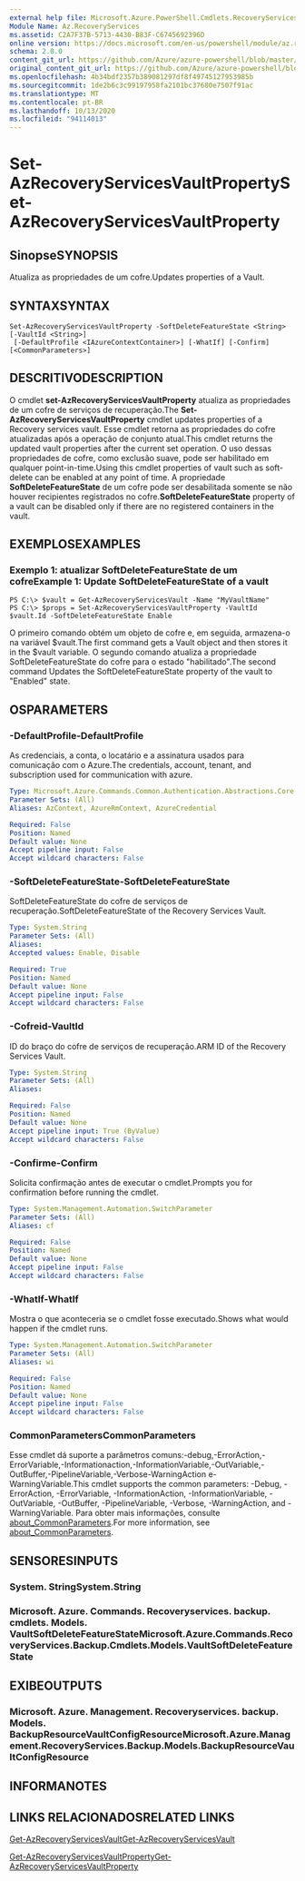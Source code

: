 ```yaml
---
external help file: Microsoft.Azure.PowerShell.Cmdlets.RecoveryServices.Backup.dll-Help.xml
Module Name: Az.RecoveryServices
ms.assetid: C2A7F37B-5713-4430-B83F-C6745692396D
online version: https://docs.microsoft.com/en-us/powershell/module/az.recoveryservices/set-azrecoveryservicesvaultproperty
schema: 2.0.0
content_git_url: https://github.com/Azure/azure-powershell/blob/master/src/RecoveryServices/RecoveryServices/help/Set-AzRecoveryServicesVaultProperty.md
original_content_git_url: https://github.com/Azure/azure-powershell/blob/master/src/RecoveryServices/RecoveryServices/help/Set-AzRecoveryServicesVaultProperty.md
ms.openlocfilehash: 4b34bdf2357b389081297df8f49745127953985b
ms.sourcegitcommit: 1de2b6c3c99197958fa2101bc37680e7507f91ac
ms.translationtype: MT
ms.contentlocale: pt-BR
ms.lasthandoff: 10/13/2020
ms.locfileid: "94114013"
---
```

# <span data-ttu-id="f1922-101">Set-AzRecoveryServicesVaultProperty</span><span class="sxs-lookup"><span data-stu-id="f1922-101">Set-AzRecoveryServicesVaultProperty</span></span>

## <span data-ttu-id="f1922-102">Sinopse</span><span class="sxs-lookup"><span data-stu-id="f1922-102">SYNOPSIS</span></span>
<span data-ttu-id="f1922-103">Atualiza as propriedades de um cofre.</span><span class="sxs-lookup"><span data-stu-id="f1922-103">Updates properties of a Vault.</span></span>

## <span data-ttu-id="f1922-104">SYNTAX</span><span class="sxs-lookup"><span data-stu-id="f1922-104">SYNTAX</span></span>

```
Set-AzRecoveryServicesVaultProperty -SoftDeleteFeatureState <String> [-VaultId <String>]
 [-DefaultProfile <IAzureContextContainer>] [-WhatIf] [-Confirm] [<CommonParameters>]
```

## <span data-ttu-id="f1922-105">DESCRITIVO</span><span class="sxs-lookup"><span data-stu-id="f1922-105">DESCRIPTION</span></span>
<span data-ttu-id="f1922-106">O cmdlet **set-AzRecoveryServicesVaultProperty** atualiza as propriedades de um cofre de serviços de recuperação.</span><span class="sxs-lookup"><span data-stu-id="f1922-106">The **Set-AzRecoveryServicesVaultProperty** cmdlet updates properties of a Recovery services vault.</span></span>
<span data-ttu-id="f1922-107">Esse cmdlet retorna as propriedades do cofre atualizadas após a operação de conjunto atual.</span><span class="sxs-lookup"><span data-stu-id="f1922-107">This cmdlet returns the updated vault properties after the current set operation.</span></span>
<span data-ttu-id="f1922-108">O uso dessas propriedades de cofre, como exclusão suave, pode ser habilitado em qualquer point-in-time.</span><span class="sxs-lookup"><span data-stu-id="f1922-108">Using this cmdlet properties of vault such as soft-delete can be enabled at any point of time.</span></span>
<span data-ttu-id="f1922-109">A propriedade **SoftDeleteFeatureState** de um cofre pode ser desabilitada somente se não houver recipientes registrados no cofre.</span><span class="sxs-lookup"><span data-stu-id="f1922-109">**SoftDeleteFeatureState** property of a vault can be disabled only if there are no registered containers in the vault.</span></span>

## <span data-ttu-id="f1922-110">EXEMPLOS</span><span class="sxs-lookup"><span data-stu-id="f1922-110">EXAMPLES</span></span>

### <span data-ttu-id="f1922-111">Exemplo 1: atualizar SoftDeleteFeatureState de um cofre</span><span class="sxs-lookup"><span data-stu-id="f1922-111">Example 1: Update SoftDeleteFeatureState of a vault</span></span>
```
PS C:\> $vault = Get-AzRecoveryServicesVault -Name "MyVaultName"
PS C:\> $props = Set-AzRecoveryServicesVaultProperty -VaultId $vault.Id -SoftDeleteFeatureState Enable
```

<span data-ttu-id="f1922-112">O primeiro comando obtém um objeto de cofre e, em seguida, armazena-o na variável $vault.</span><span class="sxs-lookup"><span data-stu-id="f1922-112">The first command gets a Vault object and then stores it in the $vault variable.</span></span>
<span data-ttu-id="f1922-113">O segundo comando atualiza a propriedade SoftDeleteFeatureState do cofre para o estado "habilitado".</span><span class="sxs-lookup"><span data-stu-id="f1922-113">The second command Updates the SoftDeleteFeatureState property of the vault to "Enabled" state.</span></span>

## <span data-ttu-id="f1922-114">OS</span><span class="sxs-lookup"><span data-stu-id="f1922-114">PARAMETERS</span></span>

### <span data-ttu-id="f1922-115">-DefaultProfile</span><span class="sxs-lookup"><span data-stu-id="f1922-115">-DefaultProfile</span></span>
<span data-ttu-id="f1922-116">As credenciais, a conta, o locatário e a assinatura usados para comunicação com o Azure.</span><span class="sxs-lookup"><span data-stu-id="f1922-116">The credentials, account, tenant, and subscription used for communication with azure.</span></span>

```yaml
Type: Microsoft.Azure.Commands.Common.Authentication.Abstractions.Core.IAzureContextContainer
Parameter Sets: (All)
Aliases: AzContext, AzureRmContext, AzureCredential

Required: False
Position: Named
Default value: None
Accept pipeline input: False
Accept wildcard characters: False
```

### <span data-ttu-id="f1922-117">-SoftDeleteFeatureState</span><span class="sxs-lookup"><span data-stu-id="f1922-117">-SoftDeleteFeatureState</span></span>
<span data-ttu-id="f1922-118">SoftDeleteFeatureState do cofre de serviços de recuperação.</span><span class="sxs-lookup"><span data-stu-id="f1922-118">SoftDeleteFeatureState of the Recovery Services Vault.</span></span>

```yaml
Type: System.String
Parameter Sets: (All)
Aliases:
Accepted values: Enable, Disable

Required: True
Position: Named
Default value: None
Accept pipeline input: False
Accept wildcard characters: False
```

### <span data-ttu-id="f1922-119">-Cofreid</span><span class="sxs-lookup"><span data-stu-id="f1922-119">-VaultId</span></span>
<span data-ttu-id="f1922-120">ID do braço do cofre de serviços de recuperação.</span><span class="sxs-lookup"><span data-stu-id="f1922-120">ARM ID of the Recovery Services Vault.</span></span>

```yaml
Type: System.String
Parameter Sets: (All)
Aliases:

Required: False
Position: Named
Default value: None
Accept pipeline input: True (ByValue)
Accept wildcard characters: False
```

### <span data-ttu-id="f1922-121">-Confirme</span><span class="sxs-lookup"><span data-stu-id="f1922-121">-Confirm</span></span>
<span data-ttu-id="f1922-122">Solicita confirmação antes de executar o cmdlet.</span><span class="sxs-lookup"><span data-stu-id="f1922-122">Prompts you for confirmation before running the cmdlet.</span></span>

```yaml
Type: System.Management.Automation.SwitchParameter
Parameter Sets: (All)
Aliases: cf

Required: False
Position: Named
Default value: None
Accept pipeline input: False
Accept wildcard characters: False
```

### <span data-ttu-id="f1922-123">-WhatIf</span><span class="sxs-lookup"><span data-stu-id="f1922-123">-WhatIf</span></span>
<span data-ttu-id="f1922-124">Mostra o que aconteceria se o cmdlet fosse executado.</span><span class="sxs-lookup"><span data-stu-id="f1922-124">Shows what would happen if the cmdlet runs.</span></span>

```yaml
Type: System.Management.Automation.SwitchParameter
Parameter Sets: (All)
Aliases: wi

Required: False
Position: Named
Default value: None
Accept pipeline input: False
Accept wildcard characters: False
```

### <span data-ttu-id="f1922-125">CommonParameters</span><span class="sxs-lookup"><span data-stu-id="f1922-125">CommonParameters</span></span>
<span data-ttu-id="f1922-126">Esse cmdlet dá suporte a parâmetros comuns:-debug,-ErrorAction,-ErrorVariable,-Informationaction,-InformationVariable,-OutVariable,-OutBuffer,-PipelineVariable,-Verbose-WarningAction e-WarningVariable.</span><span class="sxs-lookup"><span data-stu-id="f1922-126">This cmdlet supports the common parameters: -Debug, -ErrorAction, -ErrorVariable, -InformationAction, -InformationVariable, -OutVariable, -OutBuffer, -PipelineVariable, -Verbose, -WarningAction, and -WarningVariable.</span></span> <span data-ttu-id="f1922-127">Para obter mais informações, consulte [about_CommonParameters](http://go.microsoft.com/fwlink/?LinkID=113216).</span><span class="sxs-lookup"><span data-stu-id="f1922-127">For more information, see [about_CommonParameters](http://go.microsoft.com/fwlink/?LinkID=113216).</span></span>

## <span data-ttu-id="f1922-128">SENSORES</span><span class="sxs-lookup"><span data-stu-id="f1922-128">INPUTS</span></span>

### <span data-ttu-id="f1922-129">System. String</span><span class="sxs-lookup"><span data-stu-id="f1922-129">System.String</span></span>

### <span data-ttu-id="f1922-130">Microsoft. Azure. Commands. Recoveryservices. backup. cmdlets. Models. VaultSoftDeleteFeatureState</span><span class="sxs-lookup"><span data-stu-id="f1922-130">Microsoft.Azure.Commands.RecoveryServices.Backup.Cmdlets.Models.VaultSoftDeleteFeatureState</span></span>

## <span data-ttu-id="f1922-131">EXIBE</span><span class="sxs-lookup"><span data-stu-id="f1922-131">OUTPUTS</span></span>

### <span data-ttu-id="f1922-132">Microsoft. Azure. Management. Recoveryservices. backup. Models. BackupResourceVaultConfigResource</span><span class="sxs-lookup"><span data-stu-id="f1922-132">Microsoft.Azure.Management.RecoveryServices.Backup.Models.BackupResourceVaultConfigResource</span></span>

## <span data-ttu-id="f1922-133">INFORMA</span><span class="sxs-lookup"><span data-stu-id="f1922-133">NOTES</span></span>

## <span data-ttu-id="f1922-134">LINKS RELACIONADOS</span><span class="sxs-lookup"><span data-stu-id="f1922-134">RELATED LINKS</span></span>

[<span data-ttu-id="f1922-135">Get-AzRecoveryServicesVault</span><span class="sxs-lookup"><span data-stu-id="f1922-135">Get-AzRecoveryServicesVault</span></span>](./Get-AzRecoveryServicesVault.md)

[<span data-ttu-id="f1922-136">Get-AzRecoveryServicesVaultProperty</span><span class="sxs-lookup"><span data-stu-id="f1922-136">Get-AzRecoveryServicesVaultProperty</span></span>](./Get-AzRecoveryServicesVaultProperty.md)


